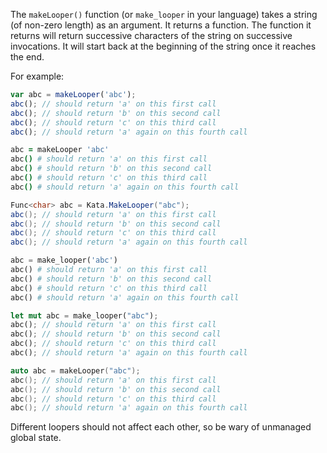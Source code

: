 The `makeLooper()` function (or `make_looper` in your language) takes a string (of non-zero length) as an argument.  It returns a function.  The function it returns will return successive characters of the string on successive invocations.  It will start back at the beginning of the string once it reaches the end.

For example:
```javascript
var abc = makeLooper('abc');
abc(); // should return 'a' on this first call
abc(); // should return 'b' on this second call
abc(); // should return 'c' on this third call
abc(); // should return 'a' again on this fourth call
```

```coffeescript
abc = makeLooper 'abc'
abc() # should return 'a' on this first call
abc() # should return 'b' on this second call
abc() # should return 'c' on this third call
abc() # should return 'a' again on this fourth call
```

```csharp
Func<char> abc = Kata.MakeLooper("abc");
abc(); // should return 'a' on this first call
abc(); // should return 'b' on this second call
abc(); // should return 'c' on this third call
abc(); // should return 'a' again on this fourth call
```

```python
abc = make_looper('abc')
abc() # should return 'a' on this first call
abc() # should return 'b' on this second call
abc() # should return 'c' on this third call
abc() # should return 'a' again on this fourth call
```

```rust
let mut abc = make_looper("abc");
abc(); // should return 'a' on this first call
abc(); // should return 'b' on this second call
abc(); // should return 'c' on this third call
abc(); // should return 'a' again on this fourth call
```

```cpp
auto abc = makeLooper("abc");
abc(); // should return 'a' on this first call
abc(); // should return 'b' on this second call
abc(); // should return 'c' on this third call
abc(); // should return 'a' again on this fourth call
```

Different loopers should not affect each other, so be wary of unmanaged global state.
